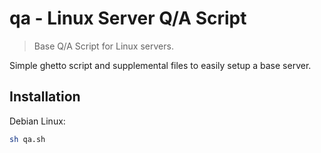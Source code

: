 # qa - Linux Server Q/A Script
> Base Q/A Script for Linux servers.

Simple ghetto script and supplemental files to easily setup a base server.


## Installation

Debian Linux:

```sh
sh qa.sh
```
